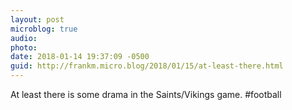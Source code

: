 ```yaml
---
layout: post
microblog: true
audio: 
photo: 
date: 2018-01-14 19:37:09 -0500
guid: http://frankm.micro.blog/2018/01/15/at-least-there.html
---
```

At least there is some drama in the Saints/Vikings game. #football 
